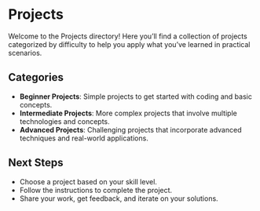 # Projects

Welcome to the Projects directory! Here you’ll find a collection of projects categorized by difficulty to help you apply what you’ve learned in practical scenarios.

## Categories
- **Beginner Projects**: Simple projects to get started with coding and basic concepts.
- **Intermediate Projects**: More complex projects that involve multiple technologies and concepts.
- **Advanced Projects**: Challenging projects that incorporate advanced techniques and real-world applications.

## Next Steps
- Choose a project based on your skill level.
- Follow the instructions to complete the project.
- Share your work, get feedback, and iterate on your solutions.

